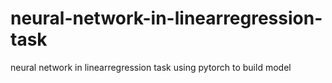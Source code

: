 # neural-network-in-linearregression-task
neural network in linearregression task
using pytorch to build model
